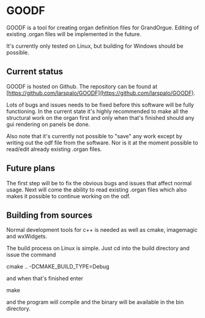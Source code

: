 # GOODF

GOODF is a tool for creating organ definition files for GrandOrgue. Editing of existing .organ files will be implemented in the future.

It's currently only tested on Linux, but building for Windows should be possible.

## Current status
GOODF is hosted on Github. The repository can be found at [https://github.com/larspalo/GOODF](https://github.com/larspalo/GOODF).

Lots of bugs and issues needs to be fixed before this software will be fully functioning. In the current state it's highly recommended to make all the structural work on the organ first and only when that's finished should any gui rendering on panels be done.

Also note that it's currently not possible to "save" any work except by writing out the odf file from the software. Nor is it at the moment possible to read/edit already existing .organ files.

## Future plans
The first step will be to fix the obvious bugs and issues that affect normal usage. Next will come the ability to read existing .organ files which also makes it possible to continue working on the odf.

## Building from sources
Normal development tools for c++ is needed as well as cmake, imagemagic and wxWidgets.

The build process on Linux is simple. Just cd into the build directory and issue the command

cmake .. -DCMAKE_BUILD_TYPE=Debug

and when that's finished enter

make

and the program will compile and the binary will be available in the bin directory.
